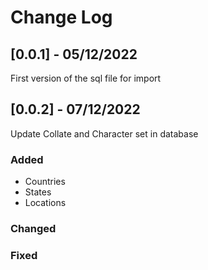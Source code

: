 # Change Log
 
## [0.0.1] - 05/12/2022
First version of the sql file for import

## [0.0.2] - 07/12/2022
Update Collate and Character set in database

### Added

- Countries
- States
- Locations
 
### Changed
 
### Fixed